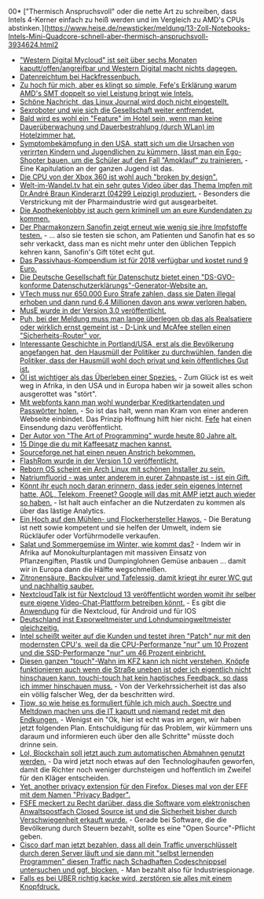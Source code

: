 00* ["Thermisch Anspruchsvoll" oder die nette Art zu schreiben, dass Intels 4-Kerner einfach zu heiß werden und im Vergleich zu AMD's CPUs abstinken.](https://www.heise.de/newsticker/meldung/13-Zoll-Notebooks-Intels-Mini-Quadcore-schnell-aber-thermisch-anspruchsvoll-3934624.html2
* ["Western Digital Mycloud" ist seit über sechs Monaten kaputt/offen/angreifbar und Western Digital macht nichts dagegen.](https://blog.fefe.de/?ts=a4ac7752)
* [Datenreichtum bei Hackfressenbuch.](https://blog.fefe.de/?ts=a4ac76cf)
* [Zu hoch für mich, aber es klingt so simple, Fefe's Erklärung warum AMD's SMT doppelt so viel Leistung bringt wie Intels.](https://blog.fefe.de/?ts=a4ac7405)
* [Schöne Nachricht, das Linux Journal wird doch nicht eingestellt.](https://www.pro-linux.de/news/1/25476/linux-journal-macht-weiter.html)
* [Sexroboter und wie sich die Gesellschaft weiter entfremdet.](https://www.heise.de/newsticker/meldung/Sexroboter-Hype-oder-Trend-3935769.html)
* [Bald wird es wohl ein "Feature" im Hotel sein, wenn man keine Dauerüberwachung und Dauerbestrahlung (durch WLan) im Hotelzimmer hat.](https://www.golem.de/news/smart-home-alexa-kommt-in-den-lichtschalter-und-den-badspiegel-1801-132010.html)
* [Symptombekämpfung in den USA, statt sich um die Ursachen von verirrten Kindern und Jugendlichen zu kümmern, lässt man ein Ego-Shooter bauen, um die Schüler auf den Fall "Amoklauf" zu trainieren.](https://www.golem.de/news/us-army-multiplayer-spiel-lehrt-verhalten-bei-schulamoklaeufen-1801-132017.html) - Eine Kapitulation an der ganzen Jugend ist das.
* [Die CPU von der Xbox 360 ist wohl auch "broken by design".](https://randomascii.wordpress.com/2018/01/07/finding-a-cpu-design-bug-in-the-xbox-360/)
* [Welt-im-Wandel.tv hat ein sehr gutes Video über das Thema Impfen mit Dr.André Braun Kinderarzt (04299 Leipzig) produziert.](https://www.youtube.com/watch?v=fUxxDmvbyac) - Besonders die Verstrickung mit der Pharmaindustrie wird gut ausgearbeitet.
* [Die Apothekenlobby ist auch gern kriminell um an eure Kundendaten zu kommen.](https://blog.fefe.de/?ts=a4ad7f8e)
* [Der Pharmakonzern Sanofin zeigt erneut wie wenig sie ihre Impfstoffe testen.](https://netzfrauen.org/2018/01/08/54752/) - ... also sie testen sie schon, am Patienten und Sanofin hat es so sehr verkackt, dass man es nicht mehr unter den üblichen Teppich kehren kann, Sanofin's Gift tötet echt gut.
* [Das Passivhaus-Kompendium ist für 2018 verfügbar und kostet rund 9 Euro.](http://www.sonnenseite.com/de/tipps/passivhaeuser-komfortabel-zukunftssicher-und-sparsam.html)
* [Die Deutsche Gesellschaft für Datenschutz bietet einen "DS-GVO-konforme Datenschutzerklärungs"-Generator-Website an.](https://dg-datenschutz.de/muster-datenschutzerklarung/)
* [VTech muss nur 650.000 Euro Strafe zahlen, dass sie Daten illegal erhoben und dann rund 6.4 Millionen davon ans www verloren haben.](https://www.heise.de/newsticker/meldung/Millionen-Profildaten-gehackt-650-000-Dollar-Strafe-fuer-Leck-bei-Spielzeug-Firma-VTech-3936912.html)
* [MusE wurde in der Version 3.0 veröffentlicht.](https://www.pro-linux.de/news/1/25484/muse-30-erschienen.html)
* [Puh, bei der Meldung muss man lange überlegen ob das als Realsatiere oder wirklich ernst gemeint ist - D-Link und McAfee stellen einen "Sicherheits-Router" vor.](https://www.golem.de/news/wlan-d-link-und-mcafee-stellen-sicherheits-router-vor-1801-132066.html)
* [Interessante Geschichte in Portland/USA, erst als die Bevölkerung angefangen hat, den Hausmüll der Politiker zu durchwühlen, fanden die Politiker, dass der Hausmüll wohl doch privat und kein öffentliches Gut ist.](https://blog.fefe.de/?ts=a4abc3d4)
* [Öl ist wichtiger als das Überleben einer Spezies.](https://netzfrauen.org/2018/01/09/uganda/) - Zum Glück ist es weit weg in Afrika, in den USA und in Europa haben wir ja soweit alles schon ausgerottet was "stört".
* [Mit webfonts kann man wohl wunderbar Kreditkartendaten und Passwörter holen.](https://blog.fefe.de/?ts=a4abe6d3) - So ist das halt, wenn man Kram von einer anderen Webseite einbindet. Das Prinzip Hoffnung hilft hier nicht. [Fefe](https://blog.fefe.de/?ts=a4abb19f) hat einen Einsendung dazu veröffentlicht.
* [Der Autor von "The Art of Programming" wurde heute 80 Jahre alt.](https://www.heise.de/newsticker/meldung/Donald-E-Knuth-Der-Informatik-Papst-wird-80-3936496.html)
* [15 Dinge die du mit Kaffeesatz machen kannst.](https://www.smarticular.net/kaffeesatz-in-garten-haushalt-und-kosmetik-weiterverwenden/)
* [Sourceforge.net hat einen neuen Anstrich bekommen.](https://sourceforge.net/)
* [FlashRom wurde in der Version 1.0 veröffentlicht.](https://www.pro-linux.de/news/1/25486/flashrom-10-freigegeben.html)
* [Reborn OS scheint ein Arch Linux mit schönen Installer zu sein.](https://rebornos.wordpress.com/)
* [Natriumfluorid - was unter anderem in eurer Zahnpaste ist - ist ein Gift.](https://de.wikipedia.org/wiki/Natriumfluorid)
* [Könnt ihr euch noch daran erinnern, dass jeder sein eigenes Internet hatte, AOL, Telekom, Freenet? Google will das mit AMP jetzt auch wieder so haben.](https://blog.fefe.de/?ts=a4a8c866) - Ist halt auch einfacher an die Nutzerdaten zu kommen als über das lästige Analytics.
* [Ein Hoch auf den Mühlen- und Flockerhersteller Hawos.](https://hawos.de/) - Die Beratung ist nett sowie kompetent und sie helfen der Umwelt, indem sie Rückläufer oder Vorführmodelle verkaufen.
* [Salat und Sommergemüse im Winter, wie kommt das?](https://netzfrauen.org/2018/01/11/mar-de-plastico/) - Indem wir in Afrika auf Monokulturplantagen mit massiven Einsatz von Pflanzengiften, Plastik und Dumpinglohnen Gemüse anbauen ... damit wir in Europa dann die Hälfte wegschmeißen.
* [Zitronensäure, Backpulver und Tafelessig, damit kriegt ihr eurer WC gut und nachhaltig sauber.](https://www.smarticular.net/toilette-reinigen-und-sauber-halten-mit-hausmitteln/)
* [NextcloudTalk ist für Nextcloud 13 veröffentlicht worden womit ihr selber eure eigene Video-Chat-Plattform betreiben könnt.](https://nextcloud.com/blog/introducing-a-full-self-hosted-audiovideo-and-chat-communication-platform-nextcloud-talk/) - Es gibt die [Anwendung](http://karlitschek.de/2018/01/nextcloud-talk-is-here/) für die Nextcloud, für Android und für IOS
* [Deutschland inst Exporweltmeister und Lohndumpingweltmeister gleichzeitig.](https://netzfrauen.org/2018/01/11/lohndumping/)
* [Intel scheißt weiter auf die Kunden und testet ihren "Patch" nur mit den modernsten CPU's, weil da die CPU-Performanze "nur" um 10 Prozent und die SSD-Performanze "nur" um 46 Prozent einbricht.](https://blog.fefe.de/?ts=a4a942dc)
* [Diesen ganzen "touch"-Wahn im KFZ kann ich nicht verstehen, Knöpfe funktionieren auch wenn die Straße uneben ist oder ich eigentlich nicht hinschauen kann, touchi-touch hat kein haptisches Feedback, so dass ich immer hinschauen muss.](https://www.heise.de/forum/heise-online/News-Kommentare/Mercedes-zeigt-Infotainment-System-MBUX-mit-kuenstlicher-Intelligenz/Sind-diese-Spinner-jemals-mit-dem-Auto-unterwegs-gewesen/posting-31672595/show/) - Von der Verkehrssicherheit ist das also ein völlig falscher Weg, der da beschritten wird.
* [Tjow, so wie heise es formuliert fühle ich mich auch. Spectre und Meltdown machen uns die IT kaputt und niemand redet mit den Endkungen.](https://www.heise.de/newsticker/meldung/Kommentar-zu-Meltdown-Spectre-Chaos-statt-Kundendienst-3938140.html) - Wenigst ein "Ok, hier ist echt was im argen, wir haben jetzt folgenden Plan. Entschuldigung für das Problem, wir kümmern uns daraum und informieren euch über den alle Schritte" müsste doch drinne sein.
* [Lol, Blockchain soll jetzt auch zum automatischen Abmahnen genutzt werden.](https://www.heise.de/tp/features/Blockchain-als-Mode-3939590.html) - Da wird jetzt noch etwas auf den Technologihaufen geworfen, damit die Richter noch weniger durchsteigen und hoffentlich im Zweifel für den Kläger entscheiden.
* [Yet, another privacy extension für den Firefox. Dieses mal von der EFF mit dem Namen "Privacy Badger".](https://www.eff.org/privacybadger)
* [FSFE meckert zu Recht darüber, dass die Software vom elektronischen Anwaltspostfach Closed Source ist und die Sicherheit bisher durch Verschwiegenheit erkauft wurde.](https://www.pro-linux.de/news/1/25497/fsfe-fordert-%C3%96ffnung-des-quellcodes-f%C3%BCr-das-besondere-elektronische-anwalts.html) - Gerade bei Software, die die Bevölkerung durch Steuern bezahlt, sollte es eine "Open Source"-Pflicht geben.
* [Cisco darf man jetzt bezahlen, dass all dein Traffic unverschlüsselt durch deren Server läuft und sie dann mit "selbst lernenden Programmen" diesen Traffic nach Schadhaften Codeschnippsel untersuchen und ggf. blocken.](https://www.pro-linux.de/news/1/25497/fsfe-fordert-%C3%96ffnung-des-quellcodes-f%C3%BCr-das-besondere-elektronische-anwalts.html) - Man bezahlt also für Industriespionage.
* [Falls es bei UBER richtig kacke wird, zerstören sie alles mit einem Knopfdruck.](https://blog.fefe.de/?ts=a4a65aca)
